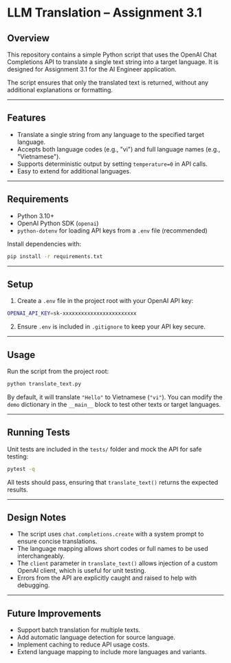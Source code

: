 # LLM Translation – Assignment 3.1

## Overview
This repository contains a simple Python script that uses the OpenAI Chat Completions API 
to translate a single text string into a target language. 
It is designed for Assignment 3.1 for the AI Engineer application. 

The script ensures that only the translated text is returned, without any additional explanations or formatting.

---

## Features
- Translate a single string from any language to the specified target language.
- Accepts both language codes (e.g., "vi") and full language names (e.g., "Vietnamese").
- Supports deterministic output by setting `temperature=0` in API calls.
- Easy to extend for additional languages.

---

## Requirements
- Python 3.10+  
- OpenAI Python SDK (`openai`)  
- `python-dotenv` for loading API keys from a `.env` file (recommended)  

Install dependencies with:

```bash
pip install -r requirements.txt
```

---

## Setup
1. Create a `.env` file in the project root with your OpenAI API key:
```bash
OPENAI_API_KEY=sk-xxxxxxxxxxxxxxxxxxxxxxxx
```
2. Ensure `.env` is included in `.gitignore` to keep your API key secure.

---

## Usage
Run the script from the project root:
```bash
python translate_text.py
```
By default, it will translate `"Hello"` to Vietnamese (`"vi"`).
You can modify the `demo` dictionary in the `__main__` block to test other texts or target languages.

---

## Running Tests
Unit tests are included in the `tests/` folder and mock the API for safe testing:
```bash
pytest -q
```
All tests should pass, ensuring that `translate_text()` returns the expected results.

---

## Design Notes
- The script uses `chat.completions.create` with a system prompt to ensure concise translations.
- The language mapping allows short codes or full names to be used interchangeably.
- The `client` parameter in `translate_text()` allows injection of a custom OpenAI client, which is useful for unit testing.
- Errors from the API are explicitly caught and raised to help with debugging.

---

## Future Improvements
- Support batch translation for multiple texts.
- Add automatic language detection for source language.
- Implement caching to reduce API usage costs.
- Extend language mapping to include more languages and variants.